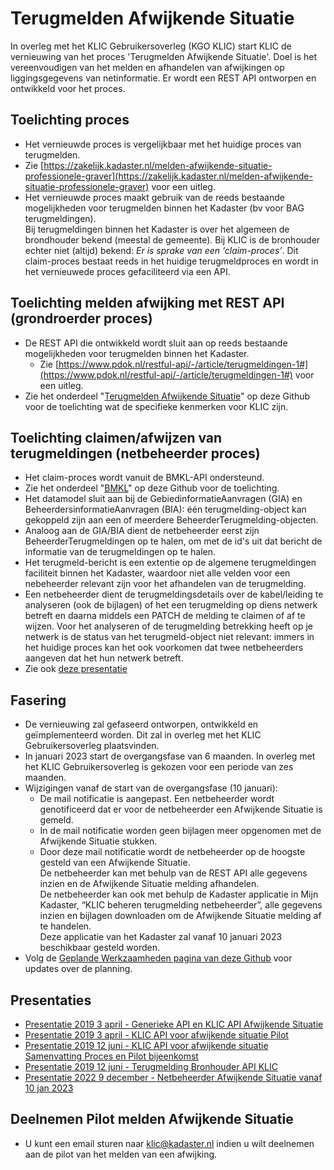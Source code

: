 # Terugmelden Afwijkende Situatie

In overleg met het KLIC Gebruikersoverleg (KGO KLIC) start KLIC de vernieuwing van het proces 'Terugmelden Afwijkende Situatie'. Doel is het vereenvoudigen van het melden en afhandelen van afwijkingen op liggingsgegevens van netinformatie. Er wordt een REST API ontworpen en ontwikkeld voor het proces. 

## Toelichting proces 
- Het vernieuwde proces is vergelijkbaar met het huidige proces van terugmelden.
- Zie [https://zakelijk.kadaster.nl/melden-afwijkende-situatie-professionele-graver](https://zakelijk.kadaster.nl/melden-afwijkende-situatie-professionele-graver) voor een uitleg.
- Het vernieuwde proces maakt gebruik van de reeds bestaande mogelijkheden voor terugmelden binnen het Kadaster (bv voor BAG terugmeldingen).  \
Bij terugmeldingen binnen het Kadaster is over het algemeen de brondhouder bekend (meestal de gemeente). Bij KLIC is de bronhouder echter niet (altijd) bekend: *Er is sprake van een ‘claim-proces’*. Dit claim-proces bestaat reeds in het huidige terugmeldproces en wordt in het vernieuwede proces gefaciliteerd via een API.



## Toelichting melden afwijking met REST API (grondroerder proces)
- De REST API die ontwikkeld wordt sluit aan op reeds bestaande mogelijkheden voor terugmelden binnen het Kadaster. 
  - Zie [https://www.pdok.nl/restful-api/-/article/terugmeldingen-1#](https://www.pdok.nl/restful-api/-/article/terugmeldingen-1#) voor een uitleg.
- Zie het onderdeel "[Terugmelden Afwijkende Situatie](../../Terugmelden%20Afwijkende%20Situatie)" op deze Github voor de toelichting wat de specifieke kenmerken voor KLIC zijn.

## Toelichting claimen/afwijzen van terugmeldingen (netbeheerder proces)
- Het claim-proces wordt vanuit de BMKL-API ondersteund. 
- Zie het onderdeel "[BMKL](../../BMKL/BMKL%202.1/BMKL%202.1%20(B2B-koppeling%20beheerdersinformatie).md)" op deze Github voor de toelichting.
- Het datamodel sluit aan bij de GebiedinformatieAanvragen (GIA) en BeheerdersinformatieAanvragen (BIA): één terugmelding-object kan gekoppeld zijn aan een of meerdere BeheerderTerugmelding-objecten.
- Analoog aan de GIA/BIA dient de netbeheerder eerst zijn BeheerderTerugmeldingen op te halen, om met de id's uit dat bericht de informatie van de terugmeldingen op te halen.
- Het terugmeld-bericht is een extentie op de algemene terugmeldingen faciliteit binnen het Kadaster, waardoor niet alle velden voor een nebeheerder relevant zijn voor het afhandelen van de terugmelding.
- Een netbeheerder dient de terugmeldingsdetails over de kabel/leiding te analyseren (ook de bijlagen) of het een terugmelding op diens netwerk betreft en daarna middels een PATCH de melding te claimen of af te wijzen. Voor het analyseren of de terugmelding betrekking heeft op je netwerk is de status van het terugmeld-object niet relevant: immers in het huidige proces kan het ook voorkomen dat twee netbeheerders aangeven dat het hun netwerk betreft.
- Zie ook [deze presentatie](Terugmeldproces.pdf)

## Fasering
- De vernieuwing zal gefaseerd ontworpen, ontwikkeld en geïmplementeerd worden. Dit zal in overleg met het KLIC Gebruikersoverleg plaatsvinden. 
- In januari 2023 start de overgangsfase van 6 maanden. In overleg met het KLIC Gebruikersoverleg is gekozen voor een periode van zes maanden.
- Wijzigingen vanaf de start van de overgangsfase (10 januari):
  - De mail notificatie is aangepast. Een netbeheerder wordt genotificeerd dat er voor de netbeheerder een Afwijkende Situatie is gemeld.
  - In de mail notificatie worden geen bijlagen meer opgenomen met de Afwijkende Situatie stukken. 
  - Door deze mail notificatie wordt de netbeheerder op de hoogste gesteld van een Afwijkende Situatie.  \
  De netbeheerder kan met behulp van de REST API alle gegevens inzien en de Afwijkende Situatie melding afhandelen.  \
  De netbeheerder kan ook met behulp de Kadaster applicatie in Mijn Kadaster, “KLIC beheren terugmelding netbeheerder”, alle gegevens inzien en bijlagen downloaden om de Afwijkende Situatie melding af te handelen.  \
  Deze applicatie van het Kadaster zal vanaf 10 januari 2023 beschikbaar gesteld worden. 
- Volg de [Geplande Werkzaamheden pagina van deze Github](../../KLIC%20-%20Geplande%20werkzaamheden.md) voor updates over de planning. 

## Presentaties
- [Presentatie 2019 3 april - Generieke API en KLIC API Afwijkende Situatie](2019%203%20april%20-%20Generieke%20API%20en%20KLIC%20API%20Afwijkende%20Situatie.pdf)
- [Presentatie 2019 3 april - KLIC API voor afwijkende situatie Pilot](2019%203%20april%20-%20KLIC%20API%20voor%20afwijkende%20situatie%20Pilot.pdf)
- [Presentatie 2019 12 juni - KLIC API voor afwijkende situatie Samenvatting Proces en Pilot bijeenkomst](2019%2012%20juni%20-%20KLIC%20API%20voor%20afwijkende%20situatie%20Samenvatting%20Proces%20en%20Pilot%20bijeenkomst.pdf)
- [Presentatie 2019 12 juni - Terugmelding Bronhouder API KLIC](2019%2012%20juni%20-%20Terugmelding%20Bronhouder%20API%20KLIC.pdf)
- [Presentatie 2022 9 december - Netbeheerder Afwijkende Situatie vanaf 10 jan 2023](2022%209%20december%20-%20Netbeheerder%20Afw.%20Sit.%202023.pdf)

## Deelnemen Pilot melden Afwijkende Situatie
-  U kunt een email sturen naar klic@kadaster.nl indien u wilt deelnemen aan de pilot van het melden van een afwijking.

